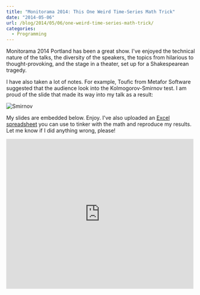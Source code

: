 ```yaml
---
title: "Monitorama 2014: This One Weird Time-Series Math Trick"
date: "2014-05-06"
url: /blog/2014/05/06/one-weird-time-series-math-trick/
categories:
  - Programming
---
```


Monitorama 2014 Portland has been a great show. I've enjoyed the technical
nature of the talks, the diversity of the speakers, the topics from hilarious to
thought-provoking, and the stage in a theater, set up for a Shakespearean
tragedy.

I have also taken a lot of notes. For example, Toufic from Metafor Software
suggested that the audience look into the Kolmogorov-Smirnov test. I am proud of
the slide that made its way into my talk as a result:

![Smirnov](/media/2014/05/smirnov.jpg)

My slides are embedded below. Enjoy. I've also uploaded an [Excel spreadsheet][1] you
can use to tinker with the math and reproduce my results. Let me know if I did
anything wrong, please!

<iframe src="https://app.box.com/embed_widget/hnd0llg8tzut/s/o60h3cxbp5fa1u5jw1pu?view=list&sort=name&direction=ASC&theme=blue" width="500" height="400" frameborder="0" allowfullscreen webkitallowfullscreen mozallowfullscreen oallowfullscreen msallowfullscreen></iframe>

[1]: /media/2014/05/time-series-tricks.xlsx
